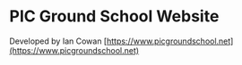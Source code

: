 PIC Ground School Website
=========================
Developed by Ian Cowan
[https://www.picgroundschool.net](https://www.picgroundschool.net)

